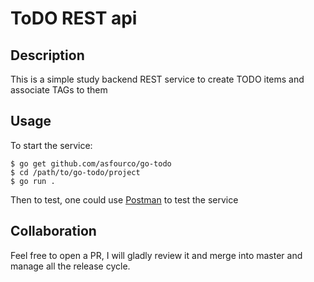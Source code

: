 # ToDO REST api

## Description

This is a simple study backend REST service to create TODO items and associate TAGs to them

## Usage

To start the service:

```console
$ go get github.com/asfourco/go-todo
$ cd /path/to/go-todo/project
$ go run .
```

Then to test, one could use [Postman](https://www.postman.com/downloads/) to test the service

## Collaboration

Feel free to open a PR, I will gladly review it and merge into master and manage all the release cycle.